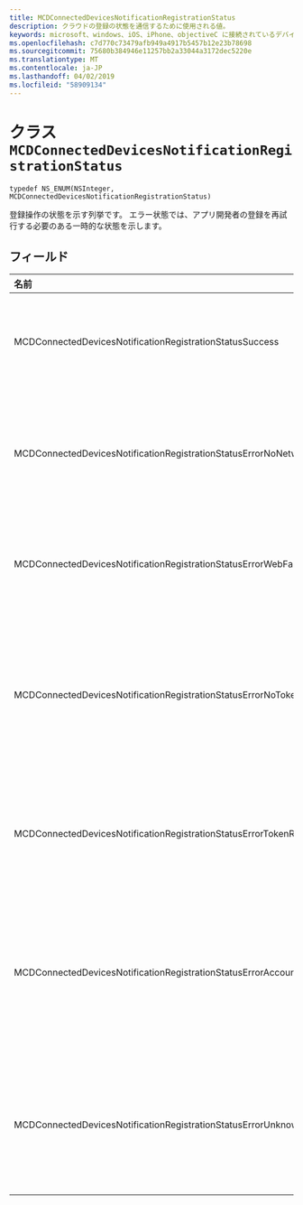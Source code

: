 ```yaml
---
title: MCDConnectedDevicesNotificationRegistrationStatus
description: クラウドの登録の状態を通信するために使用される値。
keywords: microsoft、windows、iOS、iPhone、objectiveC に接続されているデバイス、プロジェクトのローマ
ms.openlocfilehash: c7d770c73479afb949a4917b5457b12e23b78698
ms.sourcegitcommit: 75680b384946e11257bb2a33044a3172dec5220e
ms.translationtype: MT
ms.contentlocale: ja-JP
ms.lasthandoff: 04/02/2019
ms.locfileid: "58909134"
---
```

# <a name="class-mcdconnecteddevicesnotificationregistrationstatus"></a>クラス `MCDConnectedDevicesNotificationRegistrationStatus` 

```
typedef NS_ENUM(NSInteger, MCDConnectedDevicesNotificationRegistrationStatus)
```  
登録操作の状態を示す列挙です。
エラー状態では、アプリ開発者の登録を再試行する必要のある一時的な状態を示します。

## <a name="fields"></a>フィールド

| 名前                              |   値     | 説明 |
|:----------------------------------|:------|:-------------------------------|
| MCDConnectedDevicesNotificationRegistrationStatusSuccess | 0 | 操作が正常に完了しました。
| MCDConnectedDevicesNotificationRegistrationStatusErrorNoNetwork | 1 | ネットワークは使用できませんでした。 |
| MCDConnectedDevicesNotificationRegistrationStatusErrorWebFailure | 2 | Web サービスが失敗しました。 |
| MCDConnectedDevicesNotificationRegistrationStatusErrorNoTokenRequestSubscriber | 3 | トークン要求のサブスクライバーが応答しません。 |
| MCDConnectedDevicesNotificationRegistrationStatusErrorTokenRequestFailed | 4 | トークンの要求が失敗しました。 |
| MCDConnectedDevicesNotificationRegistrationStatusErrorAccountNotFound | 5 | 情報を登録するアカウントが見つかりませんでした。 |
| MCDConnectedDevicesNotificationRegistrationStatusErrorUnknown | 6 | 操作には、不明なエラーが発生しました。 |